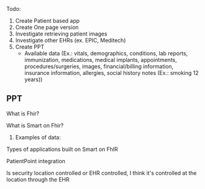 Todo:

1) Create Patient based app
2) Create One page version
3) Investigate retrieving patient images
4) Investigate other EHRs (ex. EPIC, Meditech)
5) Create PPT
   - Available data (Ex.: vitals, demographics, conditions, lab reports, immunization, medications, medical implants, appointments, procedures/surgeries, images, financial/billing information, insurance information, allergies, social history notes (Ex.: smoking 12 years))


PPT
---

What is Fhir?

What is Smart on Fhir?

1) Examples of data:

Types of applications built on Smart on FhIR

PatientPoint integration

Is security location controlled or EHR controlled, I think it's controlled at the location through the EHR

